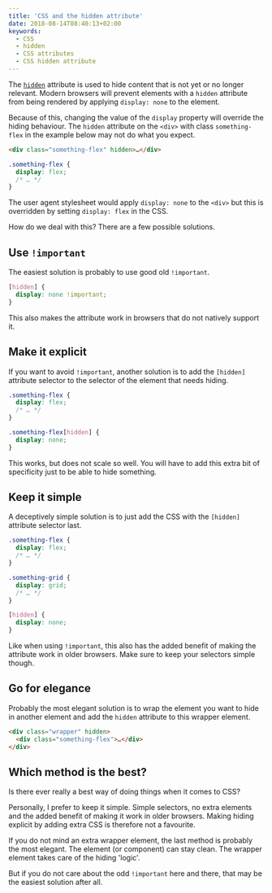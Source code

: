 ```yaml
---
title: 'CSS and the hidden attribute'
date: 2018-08-14T08:40:13+02:00
keywords:
  - CSS
  - hidden
  - CSS attributes
  - CSS hidden attribute
---
```


The
[`hidden`](https://HTML.spec.whatwg.org/multipage/interaction.HTML#the-hidden-attribute)
attribute is used to hide content that is not yet or no longer relevant. Modern
browsers will prevent elements with a `hidden` attribute from being rendered by
applying `display: none` to the element.

Because of this, changing the value of the `display` property will override the
hiding behaviour. The `hidden` attribute on the `<div>` with class
`something-flex` in the example below may not do what you expect.

```html
<div class="something-flex" hidden>…</div>
```

```css
.something-flex {
  display: flex;
  /* … */
}
```

The user agent stylesheet would apply `display: none` to the `<div>` but this is
overridden by setting `display: flex` in the CSS.

How do we deal with this? There are a few possible solutions.

## Use `!important`

The easiest solution is probably to use good old `!important`.

```css
[hidden] {
  display: none !important;
}
```

This also makes the attribute work in browsers that do not natively support it.

## Make it explicit

If you want to avoid `!important`, another solution is to add the `[hidden]`
attribute selector to the selector of the element that needs hiding.

```css
.something-flex {
  display: flex;
  /* … */
}

.something-flex[hidden] {
  display: none;
}
```

This works, but does not scale so well. You will have to add this extra bit of
specificity just to be able to hide something.

## Keep it simple

A deceptively simple solution is to just add the CSS with the `[hidden]`
attribute selector last.

```css
.something-flex {
  display: flex;
  /* … */
}

.something-grid {
  display: grid;
  /* … */
}

[hidden] {
  display: none;
}
```

Like when using `!important`, this also has the added benefit of making the
attribute work in older browsers. Make sure to keep your selectors simple
though.

## Go for elegance

Probably the most elegant solution is to wrap the element you want to hide in
another element and add the `hidden` attribute to this wrapper element.

```html
<div class="wrapper" hidden>
  <div class="something-flex">…</div>
</div>
```

## Which method is the best?

Is there ever really a best way of doing things when it comes to CSS?

Personally, I prefer to keep it simple. Simple selectors, no extra elements and
the added benefit of making it work in older browsers. Making hiding explicit by
adding extra CSS is therefore not a favourite.

If you do not mind an extra wrapper element, the last method is probably the
most elegant. The element (or component) can stay clean. The wrapper element
takes care of the hiding 'logic'.

But if you do not care about the odd `!important` here and there, that may be
the easiest solution after all.
